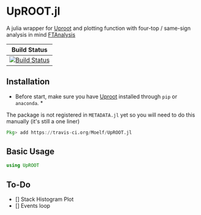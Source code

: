 # UpROOT.jl
A julia wrapper for [Uproot](https://github.com/scikit-hep/uproot) and plotting function with four-top / same-sign analysis in mind [FTAnalysis](https://github.com/cmstas/FTAnalysis)

| **Build Status**                                                                                |
|:-----------------------------------------------------------------------------------------------:|
|[![Build Status](https://travis-ci.org/Moelf/UpROOT.jl.svg?branch=master)](https://travis-ci.org/Moelf/UpROOT.jl)|

## Installation

* Before start, make sure you have [Uproot](https://github.com/scikit-hep/uproot) installed through `pip` or `anaconda`. *

The package is not registered in `METADATA.jl` yet so you will need to do this manually (it's still a one liner)
```julia
Pkg> add https://travis-ci.org/Moelf/UpROOT.jl
```

## Basic Usage
```julia
using UpROOT
```

## To-Do
- [] Stack Histogram Plot
- [] Events loop
